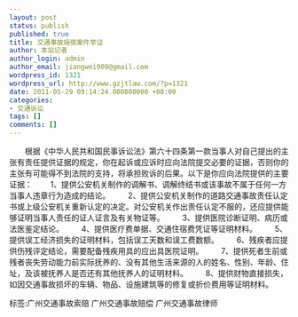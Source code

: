 ```yaml
---
layout: post
status: publish
published: true
title: 交通事故赔偿案件举证
author: 本站记者
author_login: admin
author_email: jiangwei909@gmail.com
wordpress_id: 1321
wordpress_url: http://www.gzjtlaw.com/?p=1321
date: 2011-05-29 09:14:24.000000000 +08:00
categories:
- 交通诉讼
tags: []
comments: []
---
```

　　根据《中华人民共和国民事诉讼法》第六十四条第一款当事人对自己提出的主张有责任提供证据的规定，你在起诉或应诉时应向法院提交必要的证据，否则你的主张有可能得不到法院的支持，将承担败诉的后果。以下是你应向法院提供的主要证据：　　1、提供公安机关制作的调解书、调解终结书或该事故不属于任何一方当事人违章行为造成的结论。　　2、提供公安机关制作的道路交通事故责任认定书或上级公安机关重新认定的决定。对公安机关作出责任认定不服的，还应提供能够证明当事人责任的证人证言及有关物证等。　　3、提供医院诊断证明、病历或法医鉴定结论。　　4、提供医疗费单据、交通住宿费凭证等证明材料。　　5、提供误工经济损失的证明材料，包括误工天数和误工费数额。　　6、残疾者应提供伤残评定结论，需要配备残疾用具的应出具医院证明。　　7、提供死者生前或残者丧失劳动能力前实际抚养的、没有其他生活来源的人的姓名、性别、年龄、住址，及该被抚养人是否还有其他抚养人的证明材料。　　8、提供财物直接损失，如因交通事故损坏的车辆、物品、设施建筑等的修复或折价费用等证明材料。标签:广州交通事故索赔 广州交通事故赔偿 广州交通事故律师
